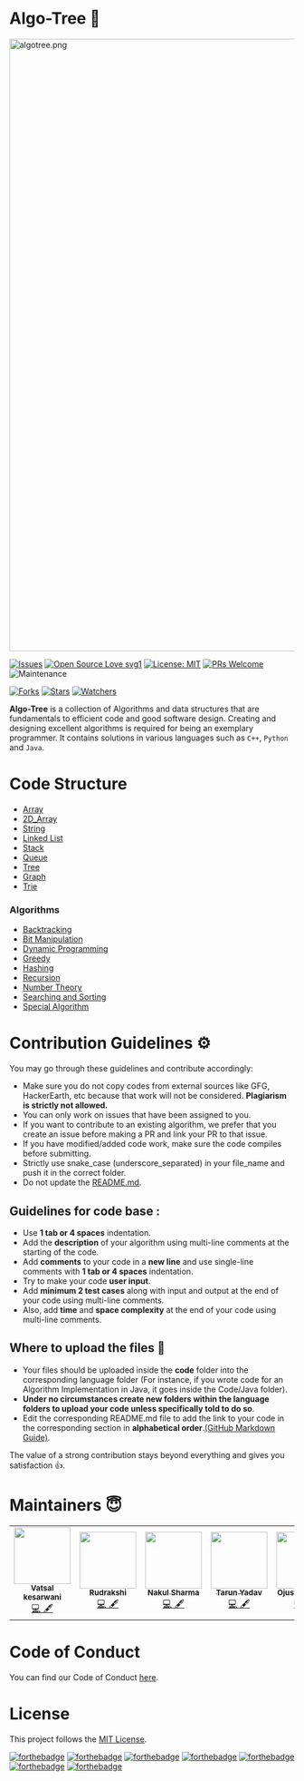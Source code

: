 # Algo-Tree 🌲
<img src="https://i.ibb.co/SsnRRrH/algotree.png" alt="algotree.png" width="1080" />

[![Issues](https://img.shields.io/github/issues/Algo-Phantoms/Algo-Tree)](https://github.com/Algo-Phantoms/Algo-Tree/issues)
[![Open Source Love svg1](https://badges.frapsoft.com/os/v1/open-source.svg?v=103)](https://github.com/ellerbrock/open-source-badges/)
[![License: MIT](https://img.shields.io/badge/License-MIT-yellow.svg)](https://opensource.org/licenses/MIT)
[![PRs Welcome](https://img.shields.io/badge/PRs-welcome-brightgreen.svg?style=flat-square)](http://makeapullrequest.com)
![Maintenance](https://img.shields.io/maintenance/yes/2021)

[![Forks](https://img.shields.io/github/forks/Algo-Phantoms/Algo-Tree?style=social)](https://github.com/Algo-Phantoms/Algo-Tree) 
[![Stars](https://img.shields.io/github/stars/Algo-Phantoms/Algo-Tree?style=social)](https://github.com/Algo-Phantoms/Algo-Tree) 
[![Watchers](https://img.shields.io/github/watchers/Algo-Phantoms/Algo-Tree?style=social)](https://github.com/Algo-Phantoms/Algo-Tree)

**Algo-Tree** is a collection of Algorithms and data structures that are fundamentals to efficient code and good software design. Creating and designing excellent algorithms is required for being an exemplary programmer. It contains solutions in various languages such as ``C++``, ``Python`` and ``Java``.

# Code Structure
* [Array](/Array)
* [2D_Array](/2D_Array)
* [String](/string)
* [Linked List](/Linked_list)
* [Stack](/Stack)
* [Queue](/Queue)
* [Tree](/Tree)
* [Graph](/Graph)
* [Trie](/Trie)
### Algorithms
* [Backtracking](/Algorithm/Backtracking)
* [Bit Manipulation](/Algorithm/Bit_manipulation)
* [Dynamic Programming](/Algorithm/DP)
* [Greedy](/Algorithm/Greedy)
* [Hashing](/Algorithm/Hashing)
* [Recursion](/Algorithm/Recursion)
* [Number Theory](/Algorithm/Number_theory)
* [Searching and Sorting](/Algorithm/Searching_Sorting)
* [Special Algorithm](/Algorithm/Special_algo)

# Contribution Guidelines :gear:

You may go through these guidelines and contribute accordingly:

* Make sure you do not copy codes from external sources like GFG, HackerEarth, etc because that work will not be considered. **Plagiarism is strictly not allowed.** 
* You can only work on issues that have been assigned to you.
* If you want to contribute to an existing algorithm, we prefer that you create an issue before making a PR and link your PR to that issue.
* If you have modified/added code work, make sure the code compiles before submitting.
* Strictly use snake_case (underscore_separated) in your file_name and push it in the correct folder.
* Do not update the [README.md](README.md).

## Guidelines for code base :
* Use **1 tab or 4 spaces** indentation.
* Add the **description** of your algorithm using multi-line comments at the starting of the code.
* Add **comments** to your code in a **new line** and use single-line comments with **1 tab or 4 spaces** indentation.
* Try to make your code **user input**.
* Add **minimum 2 test cases** along with input and output at the end of your code using multi-line comments.
* Also, add **time** and **space complexity** at the end of your code using multi-line comments.

## Where to upload the files 📂
 
* Your files should be uploaded inside the **code** folder into the corresponding language folder (For instance, if you wrote code for an Algorithm Implementation in Java, it goes inside the Code/Java folder).
* **Under no circumstances create new folders within the language folders to upload your code unless specifically told to do so**.
* Edit the corresponding README.md file to add the link to your code in the corresponding section in **alphabetical order**.[(GitHub Markdown Guide)](https://guides.github.com/features/mastering-markdown/).


The value of a strong contribution stays beyond everything and gives you satisfaction 👍.

# Maintainers 😇

<table>
  <tbody><tr>
    <td align="center"><a href="https://github.com/plazzy99"><img alt="" src="https://avatars.githubusercontent.com/plazzy99" width="100px;"><br><sub><b>
Vatsal kesarwani </b></sub></a><br><a href="https://github.com/Algo-Phantoms/Algo-Tree/commits?author=plazzy99" title="Code">💻 🖋</a></td></a></td>
    <td align="center"><a href="https://github.com/rudrakshi99"><img alt="" src="https://avatars.githubusercontent.com/rudrakshi99" width="100px;"><br><sub><b>Rudrakshi</b></sub></a><br><a href="https://github.com/Algo-Phantoms/Algo-Tree/commits?author=rudrakshi99" title="Code">💻 🖋</a></td> </a></td>
    <td align="center"><a href="https://github.com/nakul-19"><img alt="" src="https://avatars.githubusercontent.com/nakul-19" width="100px;"><br><sub><b>Nakul Sharma</b></sub></a><br><a href="https://github.com/Algo-Phantoms/Algo-Tree/commits?author=nakul-19" title="Code">💻 🖋</a></td></a></td>
    <td align="center"><a href="https://github.com/tarun26091999"><img alt="" src="https://avatars.githubusercontent.com/tarun26091999" width="100px;"><br><sub><b> Tarun Yadav </b></sub></a><br><a href="https://github.com/Algo-Phantoms/Algo-Tree/commits?author=tarun26091999" title="Code">💻 🖋</a></td></a></td>
    <td align="center"><a href="https://github.com/OjusWiZard"><img alt="" src="https://avatars.githubusercontent.com/OjusWiZard" width="100px;"><br><sub><b>Ojuswi Rastogi</b></sub></a><br><a href="https://github.com/Algo-Phantoms/Algo-Tree/commits?author=OjusWiZard" title="Code">💻 🖋</a></td> </a></td>
    <td align="center"><a href="https://github.com/shreyanspoddar"><img alt="" src="https://avatars.githubusercontent.com/shreyanspoddar" width="100px;"><br><sub><b>Shreyans Poddar</b></sub></a><br><a href="https://github.com/Algo-Phantoms/Algo-Tree/commits?author=shreyanspoddar" title="Code">💻 🖋</a></td></a></td>
  <td align="center"><a href="https://github.com/raksha009"><img alt="" src="https://avatars.githubusercontent.com/raksha009" width="100px;"><br><sub><b>
Raksha Jain </b></sub></a><br><a href="https://github.com/Algo-Phantoms/Algo-Tree/commits?author=raksha009" title="Code">💻 🖋</a></td></a></td>
    <td align="center"><a href="https://github.com/Anjul2000"><img alt="" src="https://avatars.githubusercontent.com/Anjul2000" width="100px;"><br><sub><b>Anjul Singh</b></sub></a><br><a href="https://github.com/Algo-Phantoms/Algo-Tree/commits?author=Anjul2000" title="Code">💻 🖋</a></td> </a></td>
    
</tbody></tr></table>

# Code of Conduct
You can find our Code of Conduct [here](https://github.com/Algo-Phantoms/Algo-Tree/blob/main/CODE_OF_CONDUCT.md).

# License

This project follows the [MIT License](https://choosealicense.com/licenses/mit/).


[![forthebadge](https://forthebadge.com/images/badges/built-by-developers.svg)](https://forthebadge.com)
[![forthebadge](https://forthebadge.com/images/badges/made-with-c-plus-plus.svg)](https://forthebadge.com)
[![forthebadge](https://forthebadge.com/images/badges/made-with-java.svg)](https://forthebadge.com)
[![forthebadge](https://forthebadge.com/images/badges/made-with-python.svg)](https://forthebadge.com)
[![forthebadge](https://forthebadge.com/images/badges/open-source.svg)](https://forthebadge.com)
[![forthebadge](https://forthebadge.com/images/badges/uses-git.svg)](https://forthebadge.com)
[![forthebadge](https://forthebadge.com/images/badges/built-with-love.svg)](https://forthebadge.com)
